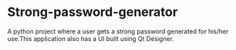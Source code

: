 # Strong-password-generator
A python project where a user gets a strong password generated for his/her use.This application also has a UI built using Qt Designer.
